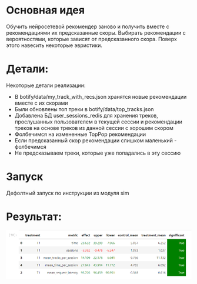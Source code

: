 # Основная идея

Обучить нейросетевой рекомендер заново и получить вместе с рекомендациями их предсказанные скоры.
Выбирать рекомендации с вероятностями, которые зависят от предсказанного скора.
Поверх этого навесить некоторые эвристики.

# Детали:

Некоторые детали реализации:

* В botify/data/my_track_with_recs.json хранятся новые рекомендации вместе с их скорами
* Были обновлены топ треки в botify/data/top_tracks.json
* Добавлена БД user_sessions_redis для хранения треков, прослушанных пользователем в текущей сессии
и рекомендации треков на основе треков из данной сессии с хорошим скором
* Фолбечимся на измененные TopPop рекомендации
* Если предсказанный скор рекомендации слишком маленький - фолбечимся
* Не предсказываем треки, которые уже попадались в эту сессию

# Запуск

Дефолтный запуск по инструкции из модуля sim

# Результат:

![alt text](result.png "result")